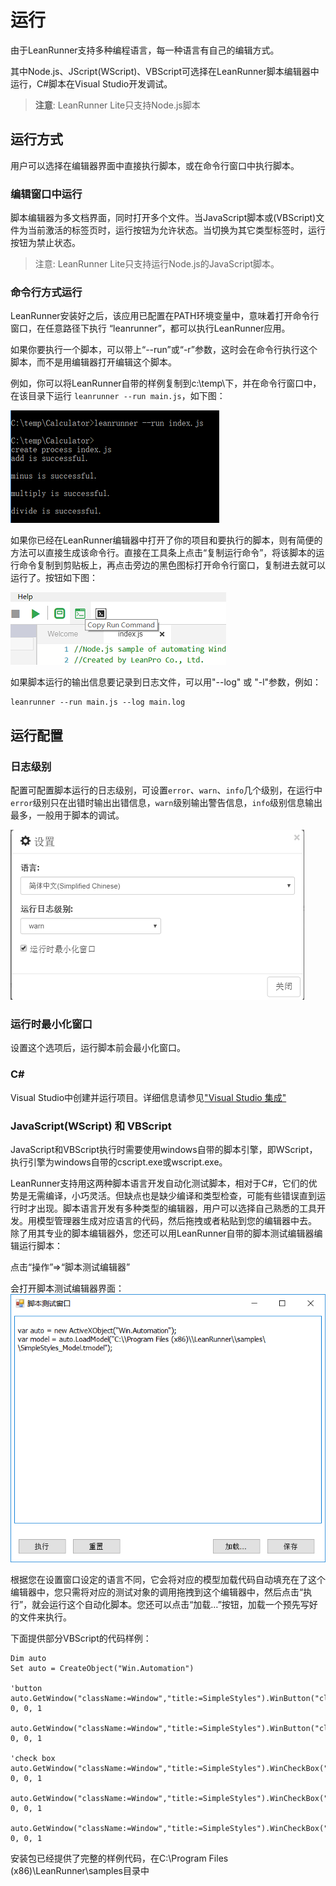 # 运行

由于LeanRunner支持多种编程语言，每一种语言有自己的编辑方式。

其中Node.js、JScript\(WScript\)、VBScript可选择在LeanRunner脚本编辑器中运行，C\#脚本在Visual Studio开发调试。

> **注意**: LeanRunner Lite只支持Node.js脚本

## 运行方式

用户可以选择在编辑器界面中直接执行脚本，或在命令行窗口中执行脚本。

### 编辑窗口中运行

脚本编辑器为多文档界面，同时打开多个文件。当JavaScript脚本或\(VBScript\)文件为当前激活的标签页时，运行按钮为允许状态。当切换为其它类型标签时，运行按钮为禁止状态。

> 注意: LeanRunner Lite只支持运行Node.js的JavaScript脚本。

### 命令行方式运行

LeanRunner安装好之后，该应用已配置在PATH环境变量中，意味着打开命令行窗口，在任意路径下执行 “leanrunner”，都可以执行LeanRunner应用。

如果你要执行一个脚本，可以带上“--run”或“-r”参数，这时会在命令行执行这个脚本，而不是用编辑器打开编辑这个脚本。

例如，你可以将LeanRunner自带的样例复制到c:\temp\下，并在命令行窗口中，在该目录下运行 `leanrunner --run main.js`，如下图：

![](.gitbook/assets/run_console.png)

如果你已经在LeanRunner编辑器中打开了你的项目和要执行的脚本，则有简便的方法可以直接生成该命令行。直接在工具条上点击“复制运行命令”，将该脚本的运行命令复制到剪贴板上，再点击旁边的黑色图标打开命令行窗口，复制进去就可以运行了。按钮如下图：

![](.gitbook/assets/copy_command.png)

如果脚本运行的输出信息要记录到日志文件，可以用"--log" 或 "-l"参数，例如：

```text
leanrunner --run main.js --log main.log
```

## 运行配置

### 日志级别

配置可配置脚本运行的日志级别，可设置`error`、`warn`、`info`几个级别，在运行中`error`级别只在出错时输出出错信息，`warn`级别输出警告信息，`info`级别信息输出最多，一般用于脚本的调试。

![](.gitbook/assets/settings-dialog.png)

### 运行时最小化窗口

设置这个选项后，运行脚本前会最小化窗口。

### C\#

Visual Studio中创建并运行项目。详细信息请参见["Visual Studio 集成"](5_vs_integrate.md)

### JavaScript\(WScript\) 和 VBScript

JavaScript和VBScript执行时需要使用windows自带的脚本引擎，即WScript，执行引擎为windows自带的cscript.exe或wscript.exe。

LeanRunner支持用这两种脚本语言开发自动化测试脚本，相对于C\#，它们的优势是无需编译，小巧灵活。但缺点也是缺少编译和类型检查，可能有些错误直到运行时才出现。脚本语言开发有多种类型的编辑器，用户可以选择自己熟悉的工具开发。用模型管理器生成对应语言的代码，然后拖拽或者粘贴到您的编辑器中去。 除了用其专业的脚本编辑器外，您还可以用LeanRunner自带的脚本测试编辑器编辑运行脚本：

点击“操作”=&gt;“脚本测试编辑器”

会打开脚本测试编辑器界面： ![](.gitbook/assets/5.2_script_window.png)

根据您在设置窗口设定的语言不同，它会将对应的模型加载代码自动填充在了这个编辑器中，您只需将对应的测试对象的调用拖拽到这个编辑器中，然后点击“执行”，就会运行这个自动化脚本。您还可以点击“加载…”按钮，加载一个预先写好的文件来执行。

下面提供部分VBScript的代码样例：

```text
Dim auto
Set auto = CreateObject("Win.Automation")

'button
auto.GetWindow("className:=Window","title:=SimpleStyles").WinButton("className:=Button","name:=Default").WinText("className:=TextBlock","name:=Default").Click 0, 0, 1

auto.GetWindow("className:=Window","title:=SimpleStyles").WinButton("className:=Button","name:=Normal").WinText("className:=TextBlock","name:=Normal").Click 0, 0, 1

'check box
auto.GetWindow("className:=Window","title:=SimpleStyles").WinCheckBox("className:=CheckBox","name:=Normal").WinText("className:=TextBlock","name:=Normal").Click 0, 0, 1

auto.GetWindow("className:=Window","title:=SimpleStyles").WinCheckBox("className:=CheckBox","name:=Checked").WinText("className:=TextBlock","name:=Checked").Click 0, 0, 1

auto.GetWindow("className:=Window","title:=SimpleStyles").WinCheckBox("className:=CheckBox","name:=Indeterminate").WinText("className:=TextBlock","name:=Indeterminate").Click 0, 0, 1
```

安装包已经提供了完整的样例代码，在C:\Program Files \(x86\)\LeanRunner\samples目录中


